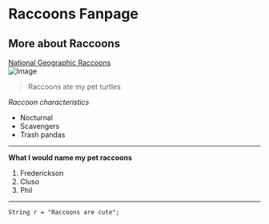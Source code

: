 # Raccoons Fanpage  
## More about Raccoons  
[National Geographic Raccoons](https://www.nationalgeographic.com/animals/mammals/facts/raccoon)  
![Image](https://www.mercurynews.com/wp-content/uploads/2016/08/20130220_013143_raccoon-copy.jpg?w=640)   
>Raccoons ate my pet turtles   
  
*Raccoon characteristics*   
* Nocturnal 
* Scavengers 
* Trash pandas   
---
**What I would name my pet raccoons**  
1. Frederickson
2. Cluso 
3. Phil   
---
```
String r = "Raccoons are cute";
```

